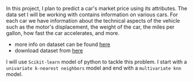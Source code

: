 In this project, I plan to predict a car's market price using its attributes. The data set I will be working with contains information on various cars. For each car we have information about the technical aspects of the vehicle such as the motor's displacement, the weight of the car, the miles per gallon, how fast the car accelerates, and more.
* more info on dataset can be found [here](https://archive.ics.uci.edu/ml/datasets/automobile)
* download dataset from [here](https://archive.ics.uci.edu/ml/machine-learning-databases/autos/imports-85.data)

I will use `Scikit-learn` model of python to tackle this problem. I start with a `univariate k-nearest neighbors` model and end with a `multivariate knn` model.
